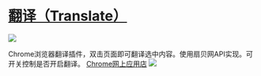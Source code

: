 # [翻译（Translate）](https://github.com/zhongwf/translate)
![](https://raw.githubusercontent.com/zhongwf/translate/master/images/logo.png)

Chrome浏览器翻译插件，双击页面即可翻译选中内容。使用扇贝网API实现。可开关控制是否开启翻译。 [Chrome网上应用店](https://chrome.google.com/webstore/detail/%E7%BF%BB%E8%AF%91%E5%8F%AF%E5%BC%80%E5%85%B3/jpacoebapccjemanfghccmpdbgcenikg?utm_source=chrome-app-launcher-info-dialog)
![](https://raw.githubusercontent.com/zhongwf/translate/master/images/ad.gif)
